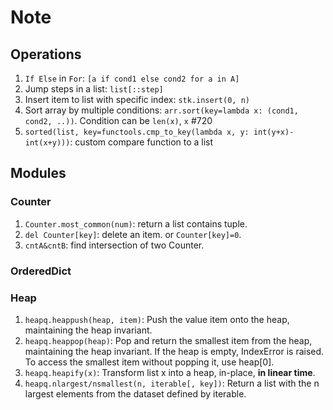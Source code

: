 # Note

## Operations

1. `If Else` in `For`: `[a if cond1 else cond2 for a in A]`
2. Jump steps in a list: `list[::step]`
3. Insert item to list with specific index: `stk.insert(0, n)`
4. Sort array by multiple conditions: `arr.sort(key=lambda x: (cond1, cond2, ..))`. Condition can be `len(x)`, `x` #720
5. `sorted(list, key=functools.cmp_to_key(lambda x, y: int(y+x)-int(x+y)))`: custom compare function to a list

## Modules

### Counter

1. `Counter.most_common(num)`: return a list contains tuple.
2. `del Counter[key]`: delete an item. or `Counter[key]=0`.
3. `cntA&cntB`: find intersection of two Counter.

### OrderedDict

### Heap

1. `heapq.heappush(heap, item)`: Push the value item onto the heap, maintaining the heap invariant.
2. `heapq.heappop(heap)`: Pop and return the smallest item from the heap, maintaining the heap invariant. If the heap is empty, IndexError is raised. To access the smallest item without popping it, use heap[0].
3. `heapq.heapify(x)`: Transform list x into a heap, in-place, **in linear time**.
4. `heapq.nlargest/nsmallest(n, iterable[, key])`: Return a list with the n largest elements from the dataset defined by iterable.
